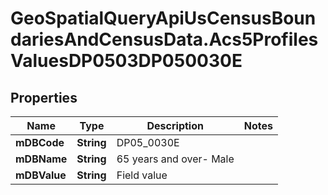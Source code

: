 # GeoSpatialQueryApiUsCensusBoundariesAndCensusData.Acs5ProfilesValuesDP0503DP050030E

## Properties

Name | Type | Description | Notes
------------ | ------------- | ------------- | -------------
**mDBCode** | **String** | DP05_0030E | 
**mDBName** | **String** | 65 years and over- Male | 
**mDBValue** | **String** | Field value | 



